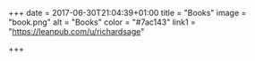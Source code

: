 +++
date = 2017-06-30T21:04:39+01:00
title = "Books"
image = "book.png"
alt = "Books"
color = "#7ac143"
link1 = "https://leanpub.com/u/richardsage"

+++
